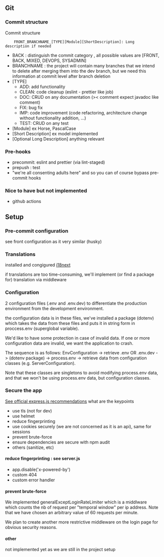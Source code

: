 ## Git 
### Commit structure 

Commit structure
```
    FRONT_BRANCHNAME_[TYPE][Module][ShortDescription]: Long description if needed 
```
- BACK : distinguish the commit category , all possible values are [FRONT, BACK, MIXED, DEVOPS, SYSADMIN]
- BRANCHNAME : the project will contain many branches that we intend to delete after merging them into the dev branch, but we need this information at commit level after branch deletion
- [TYPE]
    - ADD: add functionality
    - CLEAN: code cleanup (eslint - prettier like job)
    - DOC: CRUD on any documentation (>< comment expect javadoc like comment)
    - FIX: bug fix
    - IMP: code improvement (code refactoring, architecture change without functionality addition, ...)
    - TEST: CRUD on any test
- [Module] ex Horse, PascalCase
- [Short Description] ex model implemented
- [Optional Long Description] anything relevant

### Pre-hooks 
- precommit: eslint and prettier (via lint-staged)
- prepush : test
- "we're all consenting adults here" and so you can of course bypass pre-commit hooks

### Nice to have but not implemented
- github actions

## Setup
### Pre-commit configuration 
see front configuration as it very similar (husky)

### Translations 
installed and congigured [i18next](https://www.i18next.com/)

if translations are too time-consuming, we'll implement (or find a package for) translation via middleware

### Configuration 
2 configuration files (.env and .env.dev) to differentiate the production environment from the development environment. 

the configuration data is in these files, we've installed a package (dotenv) which takes the data from these files and puts it in string form in proccess.env (superglobal variable).

We'd like to have some protection in case of invalid data. If one or more configuration data are invalid, we want the application to crash.

The sequence is as follows:
EnvConfiguration -> retrieve .env OR .env.dev -> (dotenv package) -> process.env -> retrieve data from configuration classes (e.g. ServerConfiguration).

Note that these classes are singletons to avoid modifying process.env data, and that we won't be using process.env data, but configuration classes.

### Secure the app 
[See official express.js recommendations](https://expressjs.com/en/advanced/best-practice-security.html)
what are the keypoints 
- use tls (not for dev)
- use helmet 
- reduce fingerprinting 
- use cookies securely (we are not concerned as it is an api), same for sessions
- prevent brute-force 
- ensure dependencies are secure with npm audit
- others (sanitize, etc)


#### reduce fingerprinting : see server.js
- app.disable('x-powered-by')
- custom 404 
- custom error handler

#### prevent brute-force
We implemented generalExceptLoginRateLimiter which is a middlware which counts the nb of request per "temporal window" per ip address. 
Note that we have chosen an arbitrary value of 60 requests per minute.

We plan to create another more restrictive middleware on the login page for obvious security reasons.

#### other
not implemented yet as we are still in the project setup 